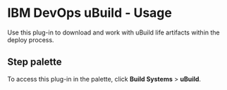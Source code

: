 
# IBM DevOps uBuild - Usage


Use this plug-in to download and work with uBuild life artifacts within the deploy process.


## **Step palette**

To access this plug-in in the palette, click **Build Systems** > **uBuild**.

